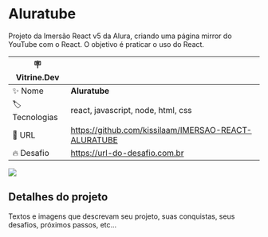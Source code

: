 # Aluratube

Projeto da Imersão React v5 da Alura, criando uma página mirror do YouTube com o React. O objetivo é praticar o uso do React.

| :placard: Vitrine.Dev |                                                      |
| --------------------- | ---------------------------------------------------- |
| :sparkles: Nome       | **Aluratube**                                        |
| :label: Tecnologias   | react, javascript, node, html, css                   |
| :rocket: URL          | https://github.com/kissilaam/IMERSAO-REACT-ALURATUBE |
| :fire: Desafio        | https://url-do-desafio.com.br                        |

<!-- Inserir imagem com a #vitrinedev ao final do link -->

![](https://via.placeholder.com/1200x500.png?text=imagem+lindona+do+meu+projeto#vitrinedev)

## Detalhes do projeto

Textos e imagens que descrevam seu projeto, suas conquistas, seus desafios, próximos passos, etc...

